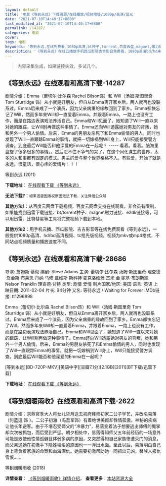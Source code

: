 ```yaml
---
layout: default
title: '电影《等到永远》下载资源/在线播放/视频地址/1080p/高清/蓝光'
date: "2021-07-10T14:40:17+0800"
last_modified_at: "2021-07-10T14:40:17+0800"
permalink: /14287/
categories: 电影
cover:
tags: 电影
keywords: '等到永远,在线免费看,1080p高清,bt种子,torrent,百度云盘,magnet,磁力链,迅雷下载资源'
description: '《等到永远》在线云播放手机西瓜影院吉吉影音免费看，1080p高清bd/hd未删减完整版和tc抢先枪版，mkv/mp4格式，附带bt/torrent种子、magnet/磁力链、百度云盘、网盘资源迅雷下载链接'
---
```


>内容采集生成，如果链接失效，多试几个。


## 《等到永远》在线观看和高清下载-14287

剧情介绍：Emma（蕾切尔·比尔森 Rachel Bilson饰）和 Will（汤姆·斯图里奇 Tom Sturridge 饰）从小就是好朋友，但自从Emma离开家乡后，两人就再也没联系过。Emma后来成了一个演员，因为父亲病重的缘故回到了家乡。Emma都快忘记了Will，然而多年来Will却一直爱着Emma，并跟着Emma，一路上也没有工作，而是在路边表演戏法养活自己。Emma和Will见面了，她知道了Will一直以来对她的跟踪，让Will别再做这种事情了。Emma还向Will透露她对男友的背叛，她和另外一个男人偷情。后来，Emma的男朋友杀死了和Emma偷情的男人，同时也发现了Will一直跟踪Emma的事情，就把一切嫁祸到Will身上，Will只能接受警方调查。到底最后Will能否和他深爱的Emma在一起呢？ ----- 看着。看着。脑海里盘旋了很多很多的事情。。然后忍不住不争气的哭了，在这个同化谋生的世界，太多的人和事都有固定的模式。男主的爱与整个世界格格不入。有些爱，开始了就是永远。很童话，很心疼的爱情片！！！


等到永远 (2011)

**下载地址**： [在线观看下载 《等到永远》](https://www.btbtdy.me/btdy/dy5314.html) 


**无法下载?**：`如果迅雷因版权原因无法下载，关注微信公众号 `

**其他方法1**：从百度云网盘下载视频，百度云网盘支持在线观看，非会员有限制，如果能找到迅雷下载链接、bt/torrent种子、magnet磁力链接、e2dk链接等，可以用迅雷、比特彗星等工具将完整视频下载到本地。

**其他方法2**：用手机云播、西瓜影院、吉吉影音等在线免费观看《等到永远》，一般提供1080p高清、hd/bd高清视频、tc抢先版视频，视频为mkv或mp4格式，不同站点视频质量和播放速度不同。


## 《等到永远》在线观看和高清下载-28686

导演: 詹姆斯·基彻 编剧: Steve Adams 主演: 蕾切尔·比尔森 汤姆·斯图里奇 理查德·詹金斯 布莱思·丹纳 马修·戴维斯 斯科特·麦克洛维茨 杰米·金 妮基·布朗斯凯 Nelson Franklin 理查德·甘特 类型: 剧情 爱情 制片国家/地区: 美国 语言: 英语 上映日期: 2011-02-04 片长: 94分钟 又名: 等待永远 / Waiting for Forever IMDb链接: tt1296898

Emma（蕾切尔·比尔森 Rachel Bilson饰）和 Will（汤姆·斯图里奇 Tom Sturridge 饰）从小就是好朋友，但自从Emma离开家乡后，两人就再也没联系过。Emma后来成了一个演员，因为父亲病重的缘故回到了家乡。Emma都快忘记了Will，然而多年来Will却一直爱着Emma，并跟着Emma，一路上也没有工作，而是在路边表演戏法养活自己。Emma和Will见面了，她知道了Will一直以来对她的跟踪，让Will别再做这种事情了。Emma还向Will透露她对男友的背叛，她和另外一个男人偷情。后来，Emma的男朋友杀死了和Emma偷情的男人，同时也发现了Will一直跟踪Emma的事情，就把一切嫁祸到Will身上，Will只能接受警方调查。到底最后Will能否和他深爱的Emma在一起呢？


[等到永远][BD-720P-MKV][英语中字][豆瓣7.1分][2.1GB][2011][BT下载/迅雷下载]

**下载地址**： [在线观看下载 《等到永远》](https://www.btdx8.com/torrent/waiting_for_forever_2010.html) 


## 《等到烟暖雨收》在线观看和高清下载-2622

剧情介绍：京鼎官季大人将女儿柒月送去初府拜师初家二公子学艺，并改名易落（何蓝逗 饰 ）。二公子初澈（冯荔军饰）有着绝世美颜却性情孤傲，神秘的疾病让他长年避客。由于不堪忍受师父的“冷暴力”，易落变着法子想要逃出师傅的魔掌却次次被抓包，而后受到严惩。朝夕相处中，易落得知师父五年前经历的一场意外可能是致使他性情孤僻且体弱多病的原因，又突然得知自己家族惨遭灭门的消息，而父亲送她在初澈手下隐姓埋名的原因也一一浮出水面。至此以后，易落明白自己身上背负着家族的命案和血海深仇。她需要初澈帮助她一同抓出元凶，替族人报仇雪恨……


等到烟暖雨收 (2018)

**详情查看**： [《等到烟暖雨收》详情介绍](/movie/2622/)， **查看更多**：[本站资源大全](/movie/t/all/)

